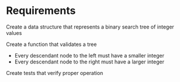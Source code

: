 # Requirements
Create a data structure that represents a binary search tree of integer values

Create a function that validates a tree
- Every descendant node to the left must have a smaller integer
- Every descendant node to the right must have a larger integer

Create tests that verify proper operation
